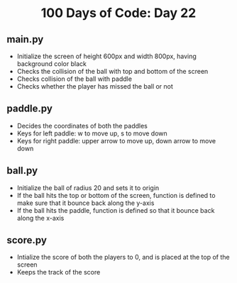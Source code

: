 <h1 align="center">
    100 Days of Code: Day 22
  <br>
</h1>

## main.py
- Initialize the screen of height 600px and width 800px, having background color black
- Checks the collision of the ball with top and bottom of the screen
- Checks collision of the ball with paddle 
- Checks whether the player has missed the ball or not

## paddle.py
- Decides the coordinates of both the paddles
- Keys for left paddle: w to move up, s to move down
- Keys for right paddle: upper arrow to move up, down arrow to move down

## ball.py
- Initialize the ball of radius 20 and sets it to origin
- If the ball hits the top or bottom of the screen, function is defined to make sure that it bounce back along the y-axis
- If the ball hits the paddle, function is defined so that it bounce back along the x-axis

## score.py
- Intialize the score of both the players to 0, and is placed at the top of the screen
- Keeps the track of the score
